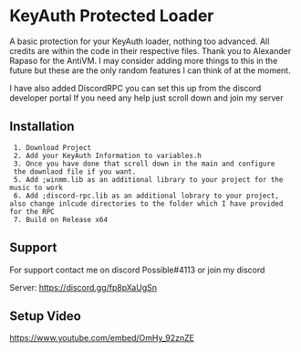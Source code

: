 
# KeyAuth Protected Loader

A basic protection for your KeyAuth loader, nothing too advanced. All credits are within the code in their respective files.
Thank you to Alexander Rapaso for the AntiVM. I may consider adding more things to this in the future but these are the only random features I can think of at the moment.

I have also added DiscordRPC you can set this up from the discord developer portal
If you need any help just scroll down and join my server

## Installation


```
 1. Download Project
 2. Add your KeyAuth Information to variables.h
 3. Once you have done that scroll down in the main and configure
 the downlaod file if you want. 
 5. Add ;winmm.lib as an additional library to your project for the music to work
 6. Add ;discord-rpc.lib as an additional lobrary to your project, also change inlcude directories to the folder which I have provided for the RPC 
 7. Build on Release x64
```
    
## Support

For support contact me on discord Possible#4113 or join my discord

Server: https://discord.gg/fp8pXaUgSn


## Setup Video
https://www.youtube.com/embed/OmHy_92znZE
